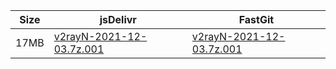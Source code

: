 |    Size   |     jsDelivr  | FastGit |
|  ---  |  ---  |  ---  |
| 17MB | [v2rayN-2021-12-03.7z.001](https://cdn.jsdelivr.net/gh/googleians/v2rayN-32@main/v2rayN-2021-12-03.7z.001) | [v2rayN-2021-12-03.7z.001](https://raw.fastgit.org/googleians/v2rayN-32/main/v2rayN-2021-12-03.7z.001) |
